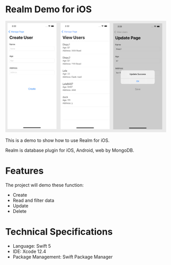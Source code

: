 # Realm Demo for iOS
![Splash](readme/splash.jpg)

This is a demo to show how to use Realm for iOS.

Realm is database plugin for iOS, Android, web by MongoDB.

# Features
The project will demo these function:
- Create
- Read and filter data
- Update
- Delete

# Technical Specifications
- Language: Swift 5
- IDE: Xcode 12.4
- Package Management: Swift Package Manager